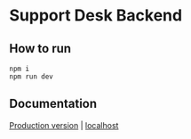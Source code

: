 # Support Desk Backend

## How to run

```
npm i
npm run dev
```

## Documentation

[Production version](https://tosin-supportdesk.herokuapp.com/) | [localhost](http://localhost:5001/api-docs)

